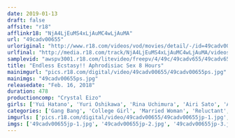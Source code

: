```yaml
---
date: 2019-01-13
draft: false
affsite: "r18"
afflinkr18: "NjA4LjEuMS4xLjAuMC4wLjAuMA"
url: "49cadv00655"
urloriginal: "http://www.r18.com/videos/vod/movies/detail/-/id=49cadv00655"
urlfinal: "http://media.r18.com/track/NjA4LjEuMS4xLjAuMC4wLjAuMA/videos/vod/movies/detail/-/id=49cadv00655"
samplevid: "awspv3001.r18.com/litevideo/freepv/4/49c/49cadv655/49cadv655_dmb_w.mp4"
title: "Endless Ecstasy!! Aphrodisiac Sex 8 Hours"
mainimgurl: "pics.r18.com/digital/video/49cadv00655/49cadv00655ps.jpg"
mainimgs: "49cadv00655ps.jpg"
releasedate: "Feb. 16, 2018"
duration: 478
productioncomp: "Crystal Eizo"
girls: ['Yui Hatano', 'Yuri Oshikawa', 'Rina Uchimura', 'Airi Sato', 'Asami Tsuchiya', 'Hitomi Inoue', 'Ayumi Shinoda', 'Kaho Shibuya', 'Ian Hanasaki', 'Nana Kiyozuka']
categories: ['Gang Bang', 'College Girl', 'Married Woman', 'Reluctant', 'Vibrator', 'Substance Use', 'Squirting', 'Threesome / Foursome', 'Big Vibrator', 'Compilation']
imgurls: ['pics.r18.com/digital/video/49cadv00655/49cadv00655jp-1.jpg', 'pics.r18.com/digital/video/49cadv00655/49cadv00655jp-2.jpg', 'pics.r18.com/digital/video/49cadv00655/49cadv00655jp-3.jpg', 'pics.r18.com/digital/video/49cadv00655/49cadv00655jp-4.jpg', 'pics.r18.com/digital/video/49cadv00655/49cadv00655jp-5.jpg', 'pics.r18.com/digital/video/49cadv00655/49cadv00655jp-6.jpg', 'pics.r18.com/digital/video/49cadv00655/49cadv00655jp-7.jpg', 'pics.r18.com/digital/video/49cadv00655/49cadv00655jp-8.jpg', 'pics.r18.com/digital/video/49cadv00655/49cadv00655jp-9.jpg', 'pics.r18.com/digital/video/49cadv00655/49cadv00655jp-10.jpg', 'pics.r18.com/digital/video/49cadv00655/49cadv00655jp-11.jpg', 'pics.r18.com/digital/video/49cadv00655/49cadv00655jp-12.jpg', 'pics.r18.com/digital/video/49cadv00655/49cadv00655jp-13.jpg', 'pics.r18.com/digital/video/49cadv00655/49cadv00655jp-14.jpg', 'pics.r18.com/digital/video/49cadv00655/49cadv00655jp-15.jpg', 'pics.r18.com/digital/video/49cadv00655/49cadv00655jp-16.jpg', 'pics.r18.com/digital/video/49cadv00655/49cadv00655jp-17.jpg', 'pics.r18.com/digital/video/49cadv00655/49cadv00655jp-18.jpg', 'pics.r18.com/digital/video/49cadv00655/49cadv00655jp-19.jpg', 'pics.r18.com/digital/video/49cadv00655/49cadv00655jp-20.jpg']
imgs: ['49cadv00655jp-1.jpg', '49cadv00655jp-2.jpg', '49cadv00655jp-3.jpg', '49cadv00655jp-4.jpg', '49cadv00655jp-5.jpg', '49cadv00655jp-6.jpg', '49cadv00655jp-7.jpg', '49cadv00655jp-8.jpg', '49cadv00655jp-9.jpg', '49cadv00655jp-10.jpg', '49cadv00655jp-11.jpg', '49cadv00655jp-12.jpg', '49cadv00655jp-13.jpg', '49cadv00655jp-14.jpg', '49cadv00655jp-15.jpg', '49cadv00655jp-16.jpg', '49cadv00655jp-17.jpg', '49cadv00655jp-18.jpg', '49cadv00655jp-19.jpg', '49cadv00655jp-20.jpg']
---
```

